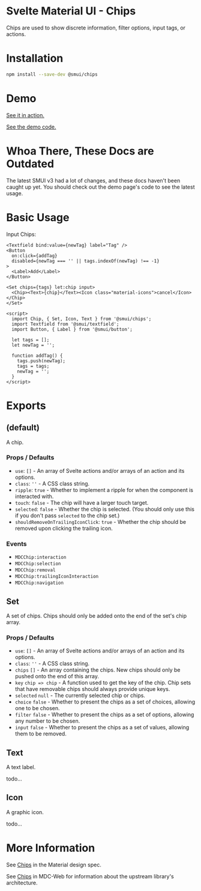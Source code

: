 # Svelte Material UI - Chips

Chips are used to show discrete information, filter options, input tags, or actions.

# Installation

```sh
npm install --save-dev @smui/chips
```

# Demo

[See it in action.](https://sveltematerialui.com/demo/chips)

[See the demo code.](/site/src/routes/demo/chips/)

# Whoa There, These Docs are Outdated

The latest SMUI v3 had a lot of changes, and these docs haven't been caught up yet. You should check out the demo page's code to see the latest usage.

# Basic Usage

Input Chips:

```svelte
<Textfield bind:value={newTag} label="Tag" />
<Button
  on:click={addTag}
  disabled={newTag === '' || tags.indexOf(newTag) !== -1}
>
  <Label>Add</Label>
</Button>

<Set chips={tags} let:chip input>
  <Chip><Text>{chip}</Text><Icon class="material-icons">cancel</Icon></Chip>
</Set>

<script>
  import Chip, { Set, Icon, Text } from '@smui/chips';
  import Textfield from '@smui/textfield';
  import Button, { Label } from '@smui/button';

  let tags = [];
  let newTag = '';

  function addTag() {
    tags.push(newTag);
    tags = tags;
    newTag = '';
  }
</script>
```

# Exports

## (default)

A chip.

### Props / Defaults

- `use`: `[]` - An array of Svelte actions and/or arrays of an action and its options.
- `class`: `''` - A CSS class string.
- `ripple`: `true` - Whether to implement a ripple for when the component is interacted with.
- `touch`: `false` - The chip will have a larger touch target.
- `selected`: `false` - Whether the chip is selected. (You should only use this if you don't pass `selected` to the chip set.)
- `shouldRemoveOnTrailingIconClick`: `true` - Whether the chip should be removed upon clicking the trailing icon.

### Events

- `MDCChip:interaction`
- `MDCChip:selection`
- `MDCChip:removal`
- `MDCChip:trailingIconInteraction`
- `MDCChip:navigation`

## Set

A set of chips. Chips should only be added onto the end of the set's chip array.

### Props / Defaults

- `use`: `[]` - An array of Svelte actions and/or arrays of an action and its options.
- `class`: `''` - A CSS class string.
- `chips` `[]` - An array containing the chips. New chips should only be pushed onto the end of this array.
- `key` `chip => chip` - A function used to get the key of the chip. Chip sets that have removable chips should always provide unique keys.
- `selected` `null` - The currently selected chip or chips.
- `choice` `false` - Whether to present the chips as a set of choices, allowing one to be chosen.
- `filter` `false` - Whether to present the chips as a set of options, allowing any number to be chosen.
- `input` `false` - Whether to present the chips as a set of values, allowing them to be removed.

## Text

A text label.

todo...

## Icon

A graphic icon.

todo...

# More Information

See [Chips](https://material.io/components/chips) in the Material design spec.

See [Chips](https://github.com/material-components/material-components-web/tree/v10.0.0/packages/mdc-chips) in MDC-Web for information about the upstream library's architecture.
